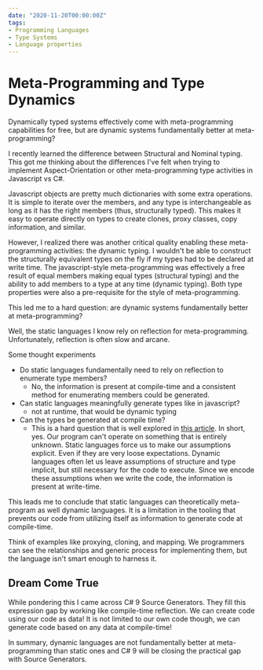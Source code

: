 ```yaml
---
date: "2020-11-20T00:00:00Z"
tags:
- Programming Languages
- Type Systems
- Language properties
---
```

# Meta-Programming and Type Dynamics

Dynamically typed systems effectively come with meta-programming capabilities for free, but are dynamic systems fundamentally better at meta-programming?

I recently learned the difference between Structural and Nominal typing. This got me thinking about the differences I've felt when trying to implement Aspect-Orientation or other meta-programming type activities in Javascript vs C#.

Javascript objects are pretty much dictionaries with some extra operations. It is simple to iterate over the members, and any type is interchangeable as long as it has the right members (thus, structurally typed). This makes it easy to operate directly on types to create clones, proxy classes, copy information, and similar.

However, I realized there was another critical quality enabling these meta-programming activities: the dynamic typing. I wouldn't be able to construct the structurally equivalent types on the fly if my types had to be declared at write time. The javascript-style meta-programming was effectively a free result of equal members making equal types (structural typing) and the ability to add members to a type at any time (dynamic typing). Both type properties were also a pre-requisite for the style of meta-programming.

This led me to a hard question: are dynamic systems fundamentally better at meta-programming?

Well, the static languages I know rely on reflection for meta-programming. Unfortunately, reflection is often slow and arcane. 

Some thought experiments
- Do static languages fundamentally need to rely on reflection to enumerate type members?
  - No, the information is present at compile-time and a consistent method for enumerating members could be generated.
- Can static languages meaningfully generate types like in javascript?
  - not at runtime, that would be dynamic typing
- Can the types be generated at compile time?
  - This is a hard question that is well explored in [this article](http://lexi-lambda.github.io/blog/2020/01/19/no-dynamic-type-systems-are-not-inherently-more-open/). In short, yes. Our program can't operate on something that is entirely unknown. Static languages force us to make our assumptions explicit. Even if they are very loose expectations. Dynamic languages often let us leave assumptions of structure and type implicit, but still necessary for the code to execute. Since we encode these assumptions when we write the code, the information is present at write-time. 

This leads me to conclude that static languages can theoretically meta-program as well dynamic languages. It is a limitation in the tooling that prevents our code from utilizing itself as information to generate code at compile-time.

Think of examples like proxying, cloning, and mapping. We programmers can see the relationships and generic process for implementing them, but the language isn't smart enough to harness it. 

## Dream Come True

While pondering this I came across C# 9 Source Generators. They fill this expression gap by working like compile-time reflection. We can create code using our code as data! It is not limited to our own code though, we can generate code based on any data at compile-time! 

In summary, dynamic languages are not fundamentally better at meta-programming than static ones and C# 9 will be closing the practical gap with Source Generators.